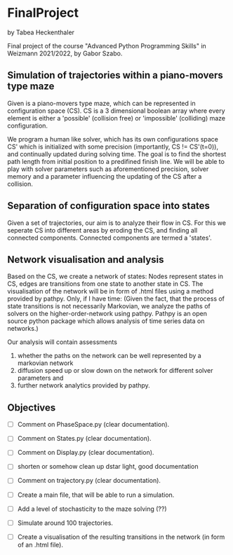 # FinalProject
by Tabea Heckenthaler

Final project of the course "Advanced Python Programming Skills" in Weizmann 2021/2022, by Gabor Szabo. 

## Simulation of trajectories within a piano-movers type maze
Given is a piano-movers type maze, which can be represented in configuration space (CS). CS is a 3 dimensional boolean array where every element is either a 'possible' (collision free) or 'impossible' (colliding) maze configuration.

We program a human like solver, which has its own configurations space CS' which is initialized with some precision (importantly, CS != CS'(t=0)), and continually updated during solving time. The goal is to find the shortest path length from initial position to a predifined finish line. We will be able to play with solver parameters such as aforementioned precision, solver memory and a parameter influencing the updating of the CS after a collision. 

## Separation of configuration space into states
Given a set of trajectories, our aim is to analyze their flow in CS. For this we seperate CS into different areas by eroding the CS, and finding all connected components. Connected components are termed a 'states'. 


## Network visualisation and analysis 
Based on the CS, we create a network of states: Nodes represent states in CS, edges are transitions from one state to another state in CS. 
The visualisation of the network will be in form of .html files using a method provided by pathpy.
Only, if I have time:
(Given the fact, that the process of state transitions is not necessarily Markovian, we analyze the paths of solvers on the higher-order-network using pathpy. 
Pathpy is an open source python package which allows analysis of time series data on networks.)

Our analysis will contain assessments 
1. whether the paths on the network can be well represented by a markovian network 
2. diffusion speed up or slow down on the network for different solver parameters and 
3. further network analytics provided by pathpy.

## Objectives
-[ ] Comment on PhaseSpace.py (clear documentation).
-[ ] Comment on States.py (clear documentation).
-[ ] Comment on Display.py (clear documentation).
-[ ] shorten or somehow clean up dstar light, good documentation
-[ ] Comment on trajectory.py (clear documentation).
-[ ] Create a main file, that will be able to run a simulation.
-[ ] Add a level of stochasticity to the maze solving (??)
-[ ] Simulate around 100 trajectories. 
-[ ] Create a visualisation of the resulting transitions in the network (in form of an .html file). 

